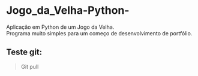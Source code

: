 # Jogo_da_Velha-Python-
Aplicação em Python de um Jogo da Velha. <br>
Programa muito simples para um começo de desenvolvimento de portfólio.
<br>
## Teste git:
>Git pull
